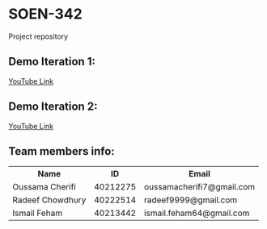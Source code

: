 # SOEN-342
Project repository

<h2>Demo Iteration 1:</h2>
<a href="https://youtu.be/IFlQPUJckH4">YouTube Link</a>

<h2>Demo Iteration 2:</h2>
<a href="https://youtu.be/sZku0ofSsbE">YouTube Link</a>




<h2>Team members info:</h2>
<table>
  <tr>
    <th>Name</th>
    <th>ID</th>
    <th>Email</th>
  </tr>
  <tr>
    <td>Oussama Cherifi</td>
    <td>40212275</td>
    <td>oussamacherifi7@gmail.com</td>
  </tr>
  <tr>
    <td>Radeef Chowdhury</td>
    <td>40222514</td>
    <td>radeef9999@gmail.com</td>
  </tr>
  <tr>
    <td>Ismail Feham</td>
    <td>40213442</td>
    <td>ismail.feham64@gmail.com</td>
  </tr>
</table>
